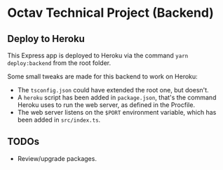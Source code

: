 
# Octav Technical Project (Backend)

## Deploy to Heroku

This Express app is deployed to Heroku via the command `yarn deploy:backend` from the root folder.

Some small tweaks are made for this backend to work on Heroku:
- The `tsconfig.json` could have extended the root one, but doesn't.
- A `heroku` script has been added in `package.json`, that's the command Heroku uses to run the web server, as defined in the Procfile.
- The web server listens on the `$PORT` environment variable, which has been added in `src/index.ts`.

## TODOs
- Review/upgrade packages.